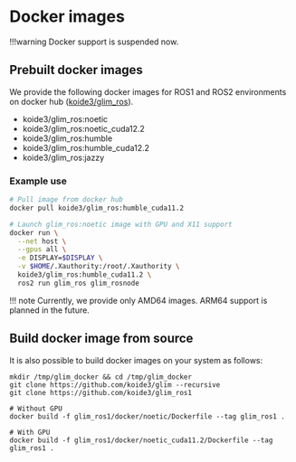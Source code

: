 # Docker images

!!!warning
    Docker support is suspended now.

## Prebuilt docker images

We provide the following docker images for ROS1 and ROS2 environments on docker hub ([koide3/glim_ros](https://hub.docker.com/repository/docker/koide3/glim_ros)).

- koide3/glim_ros:noetic
- koide3/glim_ros:noetic_cuda12.2
- koide3/glim_ros:humble
- koide3/glim_ros:humble_cuda12.2
- koide3/glim_ros:jazzy

### Example use

```bash
# Pull image from docker hub
docker pull koide3/glim_ros:humble_cuda11.2

# Launch glim_ros:noetic image with GPU and X11 support
docker run \
  --net host \
  --gpus all \
  -e DISPLAY=$DISPLAY \
  -v $HOME/.Xauthority:/root/.Xauthority \
  koide3/glim_ros:humble_cuda11.2 \
  ros2 run glim_ros glim_rosnode
```

!!! note
    Currently, we provide only AMD64 images. ARM64 support is planned in the future.

## Build docker image from source

It is also possible to build docker images on your system as follows:

```
mkdir /tmp/glim_docker && cd /tmp/glim_docker
git clone https://github.com/koide3/glim --recursive
git clone https://github.com/koide3/glim_ros1

# Without GPU
docker build -f glim_ros1/docker/noetic/Dockerfile --tag glim_ros1 .

# With GPU
docker build -f glim_ros1/docker/noetic_cuda11.2/Dockerfile --tag glim_ros1 .
```